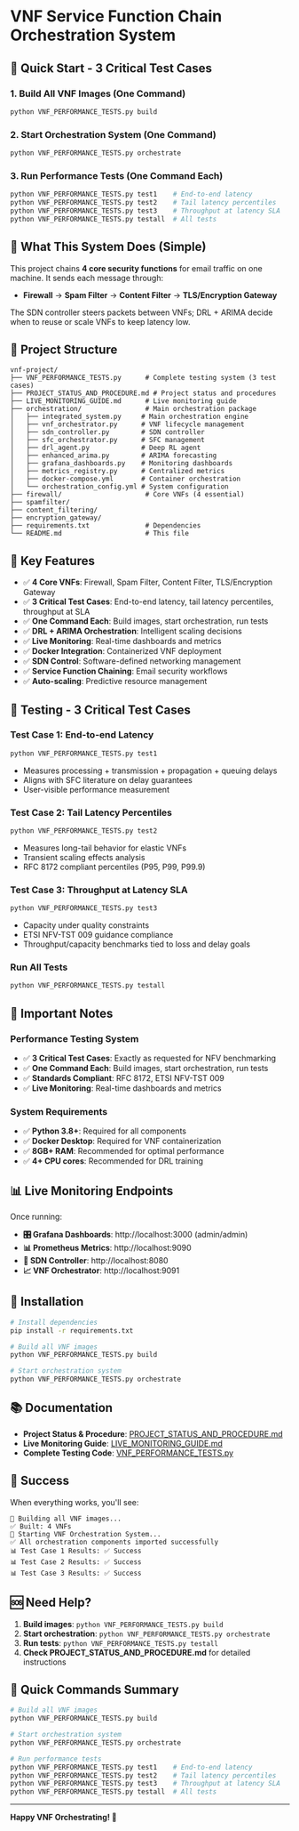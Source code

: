 # VNF Service Function Chain Orchestration System

## 🚀 **Quick Start - 3 Critical Test Cases**

### **1. Build All VNF Images (One Command)**
```bash
python VNF_PERFORMANCE_TESTS.py build
```

### **2. Start Orchestration System (One Command)**
```bash
python VNF_PERFORMANCE_TESTS.py orchestrate
```

### **3. Run Performance Tests (One Command Each)**
```bash
python VNF_PERFORMANCE_TESTS.py test1    # End-to-end latency
python VNF_PERFORMANCE_TESTS.py test2    # Tail latency percentiles
python VNF_PERFORMANCE_TESTS.py test3    # Throughput at latency SLA
python VNF_PERFORMANCE_TESTS.py testall  # All tests
```

## 🔧 **What This System Does (Simple)**

This project chains **4 core security functions** for email traffic on one machine. It sends each message through:

- **Firewall** → **Spam Filter** → **Content Filter** → **TLS/Encryption Gateway**

The SDN controller steers packets between VNFs; DRL + ARIMA decide when to reuse or scale VNFs to keep latency low.

## 📁 **Project Structure**

```
vnf-project/
├── VNF_PERFORMANCE_TESTS.py      # Complete testing system (3 test cases)
├── PROJECT_STATUS_AND_PROCEDURE.md # Project status and procedures
├── LIVE_MONITORING_GUIDE.md      # Live monitoring guide
├── orchestration/                # Main orchestration package
│   ├── integrated_system.py     # Main orchestration engine
│   ├── vnf_orchestrator.py      # VNF lifecycle management
│   ├── sdn_controller.py        # SDN controller
│   ├── sfc_orchestrator.py      # SFC management
│   ├── drl_agent.py             # Deep RL agent
│   ├── enhanced_arima.py        # ARIMA forecasting
│   ├── grafana_dashboards.py    # Monitoring dashboards
│   ├── metrics_registry.py      # Centralized metrics
│   ├── docker-compose.yml       # Container orchestration
│   └── orchestration_config.yml # System configuration
├── firewall/                     # Core VNFs (4 essential)
├── spamfilter/
├── content_filtering/
├── encryption_gateway/
├── requirements.txt              # Dependencies
└── README.md                     # This file
```

## 🎯 **Key Features**

- ✅ **4 Core VNFs**: Firewall, Spam Filter, Content Filter, TLS/Encryption Gateway
- ✅ **3 Critical Test Cases**: End-to-end latency, tail latency percentiles, throughput at SLA
- ✅ **One Command Each**: Build images, start orchestration, run tests
- ✅ **DRL + ARIMA Orchestration**: Intelligent scaling decisions
- ✅ **Live Monitoring**: Real-time dashboards and metrics
- ✅ **Docker Integration**: Containerized VNF deployment
- ✅ **SDN Control**: Software-defined networking management
- ✅ **Service Function Chaining**: Email security workflows
- ✅ **Auto-scaling**: Predictive resource management

## 🧪 **Testing - 3 Critical Test Cases**

### **Test Case 1: End-to-end Latency**
```bash
python VNF_PERFORMANCE_TESTS.py test1
```
- Measures processing + transmission + propagation + queuing delays
- Aligns with SFC literature on delay guarantees
- User-visible performance measurement

### **Test Case 2: Tail Latency Percentiles**
```bash
python VNF_PERFORMANCE_TESTS.py test2
```
- Measures long-tail behavior for elastic VNFs
- Transient scaling effects analysis
- RFC 8172 compliant percentiles (P95, P99, P99.9)

### **Test Case 3: Throughput at Latency SLA**
```bash
python VNF_PERFORMANCE_TESTS.py test3
```
- Capacity under quality constraints
- ETSI NFV-TST 009 guidance compliance
- Throughput/capacity benchmarks tied to loss and delay goals

### **Run All Tests**
```bash
python VNF_PERFORMANCE_TESTS.py testall
```

## 🚨 **Important Notes**

### **Performance Testing System**
- ✅ **3 Critical Test Cases**: Exactly as requested for NFV benchmarking
- ✅ **One Command Each**: Build images, start orchestration, run tests
- ✅ **Standards Compliant**: RFC 8172, ETSI NFV-TST 009
- ✅ **Live Monitoring**: Real-time dashboards and metrics

### **System Requirements**
- ✅ **Python 3.8+**: Required for all components
- ✅ **Docker Desktop**: Required for VNF containerization
- ✅ **8GB+ RAM**: Recommended for optimal performance
- ✅ **4+ CPU cores**: Recommended for DRL training

## 📊 **Live Monitoring Endpoints**

Once running:
- **🎛️ Grafana Dashboards**: http://localhost:3000 (admin/admin)
- **📊 Prometheus Metrics**: http://localhost:9090
- **🔧 SDN Controller**: http://localhost:8080
- **📈 VNF Orchestrator**: http://localhost:9091

## 🔧 **Installation**

```bash
# Install dependencies
pip install -r requirements.txt

# Build all VNF images
python VNF_PERFORMANCE_TESTS.py build

# Start orchestration system
python VNF_PERFORMANCE_TESTS.py orchestrate
```

## 📚 **Documentation**

- **Project Status & Procedure**: [PROJECT_STATUS_AND_PROCEDURE.md](PROJECT_STATUS_AND_PROCEDURE.md)
- **Live Monitoring Guide**: [LIVE_MONITORING_GUIDE.md](LIVE_MONITORING_GUIDE.md)
- **Complete Testing Code**: [VNF_PERFORMANCE_TESTS.py](VNF_PERFORMANCE_TESTS.py)

## 🎉 **Success**

When everything works, you'll see:
```
🚀 Building all VNF images...
✅ Built: 4 VNFs
🚀 Starting VNF Orchestration System...
✅ All orchestration components imported successfully
📊 Test Case 1 Results: ✅ Success
📊 Test Case 2 Results: ✅ Success  
📊 Test Case 3 Results: ✅ Success
```

## 🆘 **Need Help?**

1. **Build images**: `python VNF_PERFORMANCE_TESTS.py build`
2. **Start orchestration**: `python VNF_PERFORMANCE_TESTS.py orchestrate`
3. **Run tests**: `python VNF_PERFORMANCE_TESTS.py testall`
4. **Check PROJECT_STATUS_AND_PROCEDURE.md** for detailed instructions

## 🚀 **Quick Commands Summary**

```bash
# Build all VNF images
python VNF_PERFORMANCE_TESTS.py build

# Start orchestration system
python VNF_PERFORMANCE_TESTS.py orchestrate

# Run performance tests
python VNF_PERFORMANCE_TESTS.py test1    # End-to-end latency
python VNF_PERFORMANCE_TESTS.py test2    # Tail latency percentiles
python VNF_PERFORMANCE_TESTS.py test3    # Throughput at latency SLA
python VNF_PERFORMANCE_TESTS.py testall  # All tests
```

---

**Happy VNF Orchestrating! 🚀**
